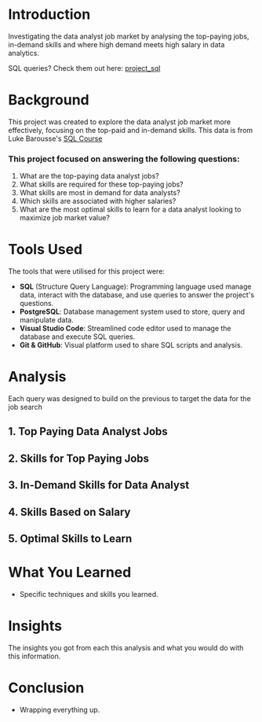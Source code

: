 # Introduction

Investigating the data analyst job market by analysing the top-paying jobs, in-demand skills and where high demand meets high salary in data analytics. 

SQL queries? Check them out here: [project_sql](/project_sql/) 

# Background
This project was created to explore the data analyst job market more effectively, focusing on the top-paid and in-demand skills. This data is from Luke Barousse's [SQL Course](https://lukebarousse.com/sql)

### This project focused on answering the following questions:
1. What are the top-paying data analyst jobs?
2. What skills are required for these top-paying jobs?
3. What skills are most in demand for data analysts?
4. Which skills are associated with higher salaries?
5. What are the most optimal skills to learn for a data analyst looking to maximize job market value?

# Tools Used
The tools that were utilised for this project were:
- **SQL** (Structure Query Language): Programming language used manage data, interact with the database, and use queries to answer the project's questions. 
- **PostgreSQL**: Database management system used to store, query and manipulate data.
- **Visual Studio Code**: Streamlined code editor used to manage the database and execute SQL queries.
- **Git & GitHub**: Visual platform used to share SQL scripts and analysis.

# Analysis
Each query was designed to build on the previous to target the data for the job search 

## 1. Top Paying Data Analyst Jobs
## 2. Skills for Top Paying Jobs
## 3. In-Demand Skills for Data Analyst
## 4. Skills Based on Salary
## 5. Optimal Skills to Learn

# What You Learned
- Specific techniques and skills you learned.
# Insights
 The insights you got from each this analysis and what you would do with this information.
# Conclusion
- Wrapping everything up.

